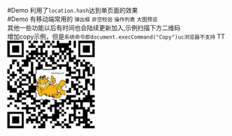 #Demo 利用了`location.hash`达到单页面的效果<br>
#Demo 有移动端常用的 `弹出框`  `非空校验`  `操作列表`  `大图预览`<br>
其他一些功能以后有时间也会陆续更新加入,示例扫描下方二维码<br>
增加copy示例，但是`系统命令即document.execCommand("Copy")uc浏览器不支持` TT<br>
<img src='json/dantyli.png' width='200' height='200' margin='10'>

